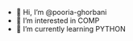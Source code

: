 - 👋 Hi, I’m @pooria-ghorbani
- 👀 I’m interested in COMP
- 🌱 I’m currently learning PYTHON


<!---
pooria-ghorbani/pooria-ghorbani is a ✨ special ✨ repository because its `README.md` (this file) appears on your GitHub profile.
You can click the Preview link to take a look at your changes.
--->
